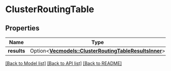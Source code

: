 # ClusterRoutingTable

## Properties

Name | Type | Description | Notes
------------ | ------------- | ------------- | -------------
**results** | Option<[**Vec<models::ClusterRoutingTableResultsInner>**](ClusterRoutingTable_results_inner.md)> |  | [optional]

[[Back to Model list]](../README.md#documentation-for-models) [[Back to API list]](../README.md#documentation-for-api-endpoints) [[Back to README]](../README.md)


